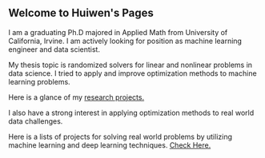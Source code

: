 ## Welcome to Huiwen's Pages 

I am a graduating Ph.D majored in Applied Math from University of California, Irvine. 
I am actively looking for position as machine learning engineer and data scientist. 

My thesis topic is randomized solvers for linear and nonlinear problems in data science. I tried to apply and improve 
optimization methods to machine learning problems. 

Here is a glance of my [research projects.](../research.md) 


I also have a strong interest in applying optimization methods to real world data challenges. 

Here is a lists of projects for solving real world problems by utilizing machine learning and deep learning techniques. [Check Here.](../projects.md)







